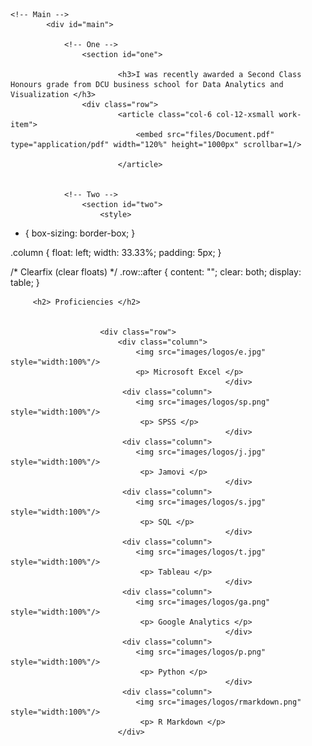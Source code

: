 
<html>
	
	<!-- Main -->
			<div id="main">

				<!-- One -->
					<section id="one">
						
							<h3>I was recently awarded a Second Class Honours grade from DCU business school for Data Analytics and Visualization </h3>
					<div class="row">
							<article class="col-6 col-12-xsmall work-item">
								<embed src="files/Document.pdf" type="application/pdf" width="120%" height="1000px" scrollbar=1/>
								
							</article>
						
						 
				<!-- Two -->
					<section id="two">
						<style>
* {
  box-sizing: border-box;
}

.column {
  float: left;
  width: 33.33%;
  padding: 5px;
}

/* Clearfix (clear floats) */
.row::after {
  content: "";
  clear: both;
  display: table;
}
	</style>


		 <h2> Proficiencies </h2>
						
						
						<div class="row">
							<div class="column">
								<img src="images/logos/e.jpg" style="width:100%"/>
								<p> Microsoft Excel </p>
	                                                </div>
							 <div class="column">
								<img src="images/logos/sp.png" style="width:100%"/>
								 <p> SPSS </p>
	                                                </div>
							 <div class="column">
								<img src="images/logos/j.jpg" style="width:100%"/>
								 <p> Jamovi </p> 
	                                                </div>
							 <div class="column">
								<img src="images/logos/s.jpg" style="width:100%"/>
								 <p> SQL </p>
	                                                </div>
							 <div class="column">
								<img src="images/logos/t.jpg" style="width:100%"/>
								 <p> Tableau </p> 
	                                                </div>
							 <div class="column">
								<img src="images/logos/ga.png" style="width:100%"/>
								 <p> Google Analytics </p> 
	                                                </div>
							 <div class="column">
								<img src="images/logos/p.png" style="width:100%"/>
								 <p> Python </p> 
	                                                </div>
							 <div class="column">
								<img src="images/logos/rmarkdown.png" style="width:100%"/>
								 <p> R Markdown </p> 
							</div>
									
						
